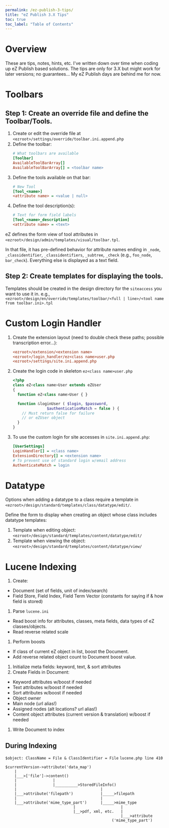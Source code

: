 ```yaml
---
permalink: /ez-publish-3-tips/
title: "eZ Publish 3.X Tips"
toc: true
toc_label: "Table of Contents"
---
```


# Overview
These are tips, notes, hints, etc. I've written down over time when coding up eZ Publish based solutions. The tips are
only for 3.X but might work for later versions; no guarantees... My eZ Publish days are behind me for now. 

# Toolbars
## Step 1: Create an override file and define the Toolbar/Tools.
1.  Create or edit the override file at `<ezroot>/settings/override/toolbar.ini.append.php`
1. Define the toolbar:
   ```ini
   # What toolbars are available
   [Toolbar]
   AvailableToolBarArray[]
   AvailableToolBarArray[] = <toolbar name>
   ```
1. Define the tools available on that bar:
   ```ini
   # New Tool
   [Tool_<name>]
   <attribute name> = <value | null>
   ```
1. Define the tool description(s):
   ```ini
   # Text for form field labels
   [Tool_<name>_description]
   <attribute name> = <text>
   ```

eZ defines the form view of tool attributes in `<ezroot>/design/admin/templates/visual/toolbar.tpl`.

In that file, it has pre-defined behavior for attribute names ending in `_node`, `_classidentifier`, `_classidentifiers`,
`_subtree`, `_check` (e.g., `foo_node`, `bar_check`). Everything else is displayed as a text field. 

## Step 2: Create templates for displaying the tools.
Templates should be created in the design directory for the `siteaccess` you want to use it in. e.g., 
`<ezroot>/design/en/override/templates/toolbar/<full | line>/<tool name from toolbar.ini>.tpl`

# Custom Login Handler
1. Create the extension layout (need to double check these paths; possible transcription error...):
   ```ini
   <ezroot>/extension/<extension name>
   <ezroot>/login_handler/ez<class name>user.php
   <ezroot>/settings/site.ini.append.php
   ```
1. Create the login code in skeleton `ez<class name>user.php`
   ```php
   <?php
   class eZ<class name>User extends eZUser
   {
     function eZ<class name>User { }

     function &loginUser ( $login, $password,
                  $authenticationMatch = false ) {
       // Must return false for failure
       // or eZUser object
     }
   }
   ```
1. To use the custom login for site accesses in `site.ini.append.php`:
   ```ini
   [UserSettings]
   LoginHandler[] = <class name>
   ExtensionDirectory[] = <extension name>
   # To prevent use of standard login w/email address
   AuthenticateMatch = login
   ```
# Datatype
Options when adding a datatype to a class require a template in `<ezroot>/design/standard/templates/class/datatype/edit/`.

Define the form to display when creating an object whose class includes datatype templates:
1. Template when editing object: `<ezroot>/design/standard/templates/content/datatype/edit/`
1. Template when viewing the object: `<ezroot>/design/standard/templates/content/datatype/view/`

# Lucene Indexing
1. Create:
  * Document (set of fields, unit of index/search)
  * Field Store, Field Index, Field Term Vector (constants for saying if & how field is stored)
1. Parse `lucene.ini`
  * Read boost info for attributes, classes, meta fields, data types of eZ classes/objects.
  * Read reverse related scale
1. Perform boosts
  * If class of current eZ object in list, boost the Document.
  * Add reverse related object count to Document boost value.
1. Initialize meta fields: keyword, text, & sort attributes
1. Create Fields in Document:
  * Keyword attributes w/boost if needed
  * Text attributes w/boost if needed
  * Sort attributes w/boost if needed
  * Object owner
  * Main node (url alias!)
  * Assigned nodes (alt locations? url alias!)
  * Content object attributes (current version & translation) w/boost if needed
1. Write Document to index

## During Indexing
`$object: ClassName = File & ClassIdentifier = File`
`lucene.php line 410`
```
$currentVersion->attribute('data_map')
    |
    |___>['file']->content()
    |                |
    |                |__________>StoredFileInfo()
    |                                     |
    |___>attribute('filepath')            |_____>filepath
    |                                     |
    |___>attribute('mime_type_part')      |_____>mime_type
                              |                    |
                              |__>pdf, xml, etc.   |
                                                   |___>attribute
                                               ('mime_type_part')
```